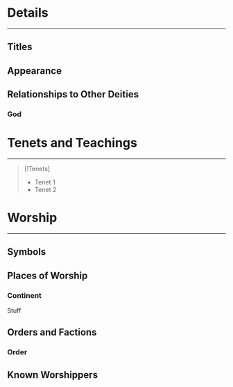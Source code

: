 # Details
---
## Titles
## Appearance
## Relationships to Other Deities
### God
# Tenets and Teachings
---
>[!Tenets]
> - Tenet 1
> - Tenet 2
# Worship
---
## Symbols

## Places of Worship
### Continent
Stuff
## Orders and Factions
### Order

## Known Worshippers